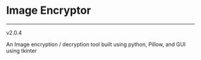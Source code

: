 # Image Encryptor

***
v2.0.4

An Image encryption / decryption tool built using python, Pillow, and GUI using tkinter